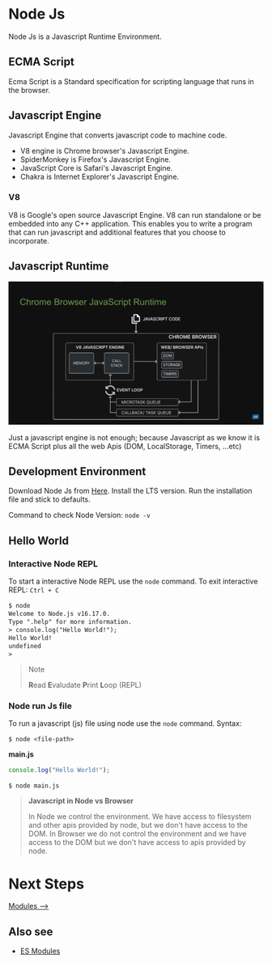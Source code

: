 # Node Js

Node Js is a Javascript Runtime Environment.

## ECMA Script

Ecma Script is a Standard specification for scripting language that runs in the browser.

## Javascript Engine

Javascript Engine that converts javascript code to machine code.

- V8 engine is Chrome browser's Javascript Engine.
- SpiderMonkey is Firefox's Javascript Engine.
- JavaScript Core is Safari's Javascript Engine.
- Chakra is Internet Explorer's Javascript Engine.

### V8

V8 is Google's open source Javascript Engine. V8 can run standalone or be embedded into any C++ application. This enables you to write a program that can run javascript and additional features that you choose to incorporate.

## Javascript Runtime

![Browser Javascript Runtime](Images/javascript-runtime.png)

Just a javascript engine is not enough; because Javascript as we know it is ECMA Script plus all the web Apis (DOM, LocalStorage, Timers, ...etc)

## Development Environment

Download Node Js from [Here](https://nodejs.org/en/download/). Install the LTS version.
Run the installation file and stick to defaults.

Command to check Node Version: `node -v`

## Hello World

### Interactive Node REPL

To start a interactive Node REPL use the `node` command. To exit interactive REPL: `Ctrl + C`
```
$ node
Welcome to Node.js v16.17.0.
Type ".help" for more information.
> console.log("Hello World!");
Hello World!
undefined
>
```

> Note
>
> **R**ead **E**valudate **P**rint **L**oop (REPL)


### Node run Js file

To run a javascript (js) file using node use the `node` command. Syntax:
```
$ node <file-path>
```

**main.js**
```javascript
console.log("Hello World!");
```
```
$ node main.js

```

> **Javascript in Node vs Browser**
>
> In Node we control the environment. We have access to filesystem and other apis provided by node, but we don't have access to the DOM.
> In Browser we do not control the environment and we have access to the DOM but we don't have access to apis provided by node.

# Next Steps

[Modules -->](./Modules.md#modules)

## Also see

- [ES Modules](./Modules.md#es-modules)
